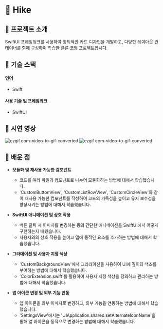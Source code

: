 # 🥾 Hike

## 👐 프로젝트 소개
<p align="justify">
  SwiftUI 프레임워크를 사용하여 창의적인 카드 디자인을 개발하고, 다양한 레이아웃 컨테이너를 함께 구성하며 학습한 클론 코딩 프로젝트입니다.
</p>

## 🚀 기술 스택

#### 언어
* Swift
#### 사용 기술 및 프레임워크
* SwiftUI


## 🚀 시연 영상
![ezgif com-video-to-gif-converted](https://github.com/Sang-Mini/Hike/assets/105893642/b84d7c97-46d2-4a79-824c-7b7c5de0ea1f)
![ezgif com-video-to-gif-converted](https://github.com/Sang-Mini/Hike/assets/105893642/b84d7c97-46d2-4a79-824c-7b7c5de0ea1f)



## 🤩 배운 점
* **모듈화 및 재사용 가능한 컴포넌트**
  * 코드를 여러 파일과 컴포넌트로 나누어 모듈화하는 방법에 대해서 학습했습니다.
  * 'CustomButtomView', 'CustomListRowView', 'CustomCircleView'와 같이 재사용 가능한 컴포넌트를 작성하여 코드의 가독성을 높이고 유지 보수성을 향상시키는 방법에 대해서 학습했습니다.

* **SwiftUI 애니메이션 및 상호 작용**
  * 버튼 클릭 시 이미지를 변경하는 등의 간단한 애니메이션을 SwiftUI에서 어떻게 구현하는지 배웠습니다.
  * 사용자와의 상호 작용을 높이고 앱에 동적인 요소를 추가하는 방법에 대해서 학습했습니다.
 
* **그라데이션 및 사용자 지정 색상**
  * 'CustomBackgroundView'에서 그라데이션을 사용하여 UI에 깊이와 색조를 부여하는 방법에 대해서 학습했습니다.
  * 'ColorExtension.swift'를 활용하여 사용자 지정 색상을 정의하고 관리하는 방법에 대해서 학습했습니다.
 
* **앱 아이콘 변경 및 외부 기능 연동**
  * 앱 아이콘을 외부 이미지로 변경하고, 외부 기능을 연동하는 방법에 대해서 학습했습니다.
  * 'SettingsView'에서는 'UIApplication.shared.setAlternateIconName'을 통해 앱 아이콘을 동적으로 변경하는 방법에 대해서 학습했습니다.
